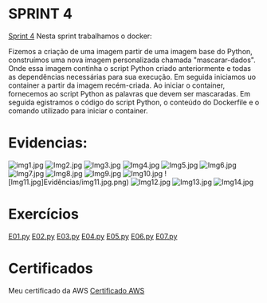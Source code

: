 # SPRINT 4 
[Sprint 4](Sprint4) Nesta sprint trabalhamos o docker:

Fizemos a criação de uma imagem  partir de uma imagem base do Python, construímos uma nova imagem personalizada chamada "mascarar-dados". Onde essa imagem continha o script Python criado anteriormente e todas as dependências necessárias para sua execução.
Em seguida iniciamos uo container a partir da imagem recém-criada. Ao iniciar o container, fornecemos ao script Python as palavras que devem ser mascaradas.
Em seguida egistramos o código do script Python, o conteúdo do Dockerfile e o comando utilizado para iniciar o container.

# Evidencias:
![img1.jpg](Evidências/img1.jpg.png)
![Img2.jpg](Evidências/img2.jpg.png)
![Img3.jpg](Evidências/img3.jpg.png)
![Img4.jpg](Evidências/img4.jpg.png)
![Img5.jpg](Evidências/img5.jpg.png)
![Img6.jpg](Evidências/img6.jpg.png)
![Img7.jpg](Evidências/img7.jpg.png)
![Img8.jpg](Evidências/img8.jpg.png)
![Img9.jpg](Evidências/img9.jpg.png)
![Img10.jpg](Evidências/img10.jpg.png)
![Img11.jpg]Evidências/img11.jpg.png)
![Img12.jpg](Evidências/img12.jpg.png)
![Img13.jpg](Evidências/img13.jpg.png)
![Img14.jpg](Evidências/img14.jpg.png)


 
# Exercícios

[E01.py](Exercício/E01.py)
[E02.py](Exercício/E02.py)
[E03.py](Exercício/E03.py)
[E04.py](Exercício/E04.py)
[E05.py](Exercício/E05.py)
[E06.py](Exercício/E06.py)
[E07.py](Exercício/E07.py)



# Certificados
Meu certificado da AWS
[Certificado AWS](/Certificados/AWS-4.png)
